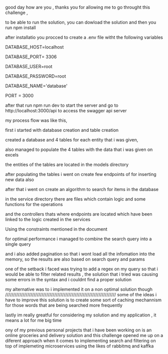 good day how are you  , thanks you  for allowing me to go throught this challenge  ,


  to be able to run the solution,  you can  dowload  the solution and  then  you run npm install

  after installatio  you procced to  create a .env  file witht the following  variables

DATABASE_HOST=localhost


DATABASE_PORT= 3306


DATABASE_USER=root


DATABASE_PASSWORD=root


DATABASE_NAME='database'



PORT = 3000



after that run npm run dev to start the server and go to http://localhost:3000/api to access the swagger api server




 my process flow was like this,




 first i started with database creation and table creation




 created a database  and 4 tables for each entity that i was given,




 also managed to populate the  4 tables with the data that i was given  on excels




 the entities  of the tables are located in the models directory




 after populating the tables i went on create few endpoints of for  inserting new data  also



after that i went on create an algorithm to search for items in the database


 in the service directory there are files which contain logic and some functions  for the operations



 and the  controllers thats where endpoints are located which have been linked to the logic created in the services


Using the constraints mentioned in the  document

for optimal performance i managed to combine the  search query into a single query

and i also added pagination  so that  i wont load all the infomation into  the memory, so the results are also  based on search query and params


one of the setback i faced was trying to add a regex on my query so that i would be able to  filter related results , the solution that i tried was causing some errors  in the syntax  and i couldnt find a proper solution



my alternative was to  i implemented it on a non optimal solution though
//////////////////////////////////////////////////////////////////////
some of the ideas i have to improve  this solution is to create some sort of caching mechannism for those words  that are being searched more frequently


lastly im really greatful for considering my solution and my application , it means a lot  for me  big time

ony of my previous personal projects that i  have been working on is  an online groceries and delivery solution and this challenge opened  me up on a diferent approach when it comes to implementing search and filtering  on top of implemeting microservices using  the likes of rabbitmq and kaffka



